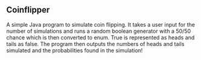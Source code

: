 ## Coinflipper

A simple Java program to simulate coin flipping. It takes a user input for the number of simulations and runs a random boolean generator with a 50/50 chance which is then converted to enum. True is represented as heads and tails as false. The program then outputs the numbers of heads and tails simulated and the probabilities found in the simulation!
